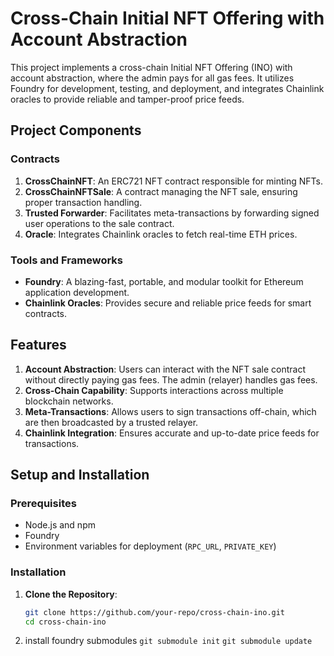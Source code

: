 # Cross-Chain Initial NFT Offering with Account Abstraction

This project implements a cross-chain Initial NFT Offering (INO) with account abstraction, where the admin pays for all gas fees. It utilizes Foundry for development, testing, and deployment, and integrates Chainlink oracles to provide reliable and tamper-proof price feeds.

## Project Components

### Contracts

1. **CrossChainNFT**: An ERC721 NFT contract responsible for minting NFTs.
2. **CrossChainNFTSale**: A contract managing the NFT sale, ensuring proper transaction handling.
3. **Trusted Forwarder**: Facilitates meta-transactions by forwarding signed user operations to the sale contract.
4. **Oracle**: Integrates Chainlink oracles to fetch real-time ETH prices.

### Tools and Frameworks

- **Foundry**: A blazing-fast, portable, and modular toolkit for Ethereum application development.
- **Chainlink Oracles**: Provides secure and reliable price feeds for smart contracts.

## Features

1. **Account Abstraction**: Users can interact with the NFT sale contract without directly paying gas fees. The admin (relayer) handles gas fees.
2. **Cross-Chain Capability**: Supports interactions across multiple blockchain networks.
3. **Meta-Transactions**: Allows users to sign transactions off-chain, which are then broadcasted by a trusted relayer.
4. **Chainlink Integration**: Ensures accurate and up-to-date price feeds for transactions.

## Setup and Installation

### Prerequisites

- Node.js and npm
- Foundry
- Environment variables for deployment (`RPC_URL`, `PRIVATE_KEY`)

### Installation

1. **Clone the Repository**:
   ```sh
   git clone https://github.com/your-repo/cross-chain-ino.git
   cd cross-chain-ino


2. install foundry submodules
`git submodule init`
`git submodule update`
